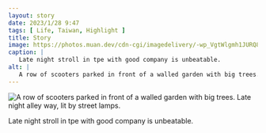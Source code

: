 ```yaml
---
layout: story
date: 2023/1/28 9:47
tags: [ Life, Taiwan, Highlight ]
title: Story
image: https://photos.muan.dev/cdn-cgi/imagedelivery/-wp_VgtWlgmh1JURQ8t1mg/41084b8c-8776-495e-20ae-46bc55445500/public
caption: |
   Late night stroll in tpe with good company is unbeatable.
alt: |
   A row of scooters parked in front of a walled garden with big trees. Late night alley way, lit by street lamps.
---
```


![A row of scooters parked in front of a walled garden with big trees. Late night alley way, lit by street lamps.](https://photos.muan.dev/cdn-cgi/imagedelivery/-wp_VgtWlgmh1JURQ8t1mg/41084b8c-8776-495e-20ae-46bc55445500/public)

Late night stroll in tpe with good company is unbeatable.
